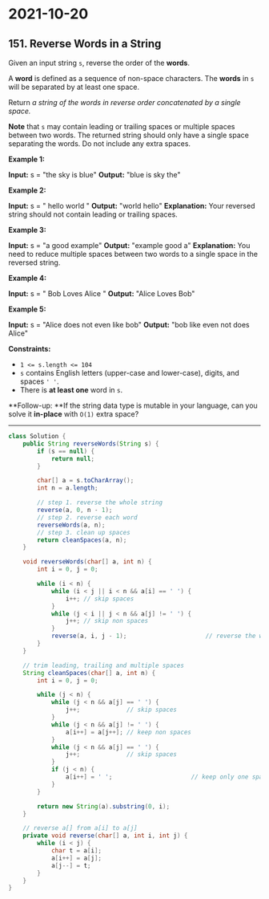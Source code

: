 # 2021-10-20

## 151. Reverse Words in a String

Given an input string `s`, reverse the order of the **words**.

A **word** is defined as a sequence of non-space characters. The **words** in `s` will be separated by at least one space.

Return _a string of the words in reverse order concatenated by a single space._

**Note** that `s` may contain leading or trailing spaces or multiple spaces between two words. The returned string should only have a single space separating the words. Do not include any extra spaces.

**Example 1:**

**Input:** s = "the sky is blue"
**Output:** "blue is sky the"

**Example 2:**

**Input:** s = " hello world "
**Output:** "world hello"
**Explanation:** Your reversed string should not contain leading or trailing spaces.

**Example 3:**

**Input:** s = "a good example"
**Output:** "example good a"
**Explanation:** You need to reduce multiple spaces between two words to a single space in the reversed string.

**Example 4:**

**Input:** s = " Bob Loves Alice "
**Output:** "Alice Loves Bob"

**Example 5:**

**Input:** s = "Alice does not even like bob"
**Output:** "bob like even not does Alice"

**Constraints:**

- `1 <= s.length <= 104`
- `s` contains English letters (upper-case and lower-case), digits, and spaces `' '`.
- There is **at least one** word in `s`.

**Follow-up: **If the string data type is mutable in your language, can you solve it **in-place** with `O(1)` extra space?

---

```java
class Solution {
    public String reverseWords(String s) {
        if (s == null) {
            return null;
        }

        char[] a = s.toCharArray();
        int n = a.length;

        // step 1. reverse the whole string
        reverse(a, 0, n - 1);
        // step 2. reverse each word
        reverseWords(a, n);
        // step 3. clean up spaces
        return cleanSpaces(a, n);
    }

    void reverseWords(char[] a, int n) {
        int i = 0, j = 0;

        while (i < n) {
            while (i < j || i < n && a[i] == ' ') {
                i++; // skip spaces
            }
            while (j < i || j < n && a[j] != ' ') {
                j++; // skip non spaces
            }
            reverse(a, i, j - 1);                      // reverse the word
        }
    }

    // trim leading, trailing and multiple spaces
    String cleanSpaces(char[] a, int n) {
        int i = 0, j = 0;

        while (j < n) {
            while (j < n && a[j] == ' ') {
                j++;             // skip spaces
            }
            while (j < n && a[j] != ' ') {
                a[i++] = a[j++]; // keep non spaces
            }
            while (j < n && a[j] == ' ') {
                j++;             // skip spaces
            }
            if (j < n) {
                a[i++] = ' ';                      // keep only one space
            }
        }

        return new String(a).substring(0, i);
    }

    // reverse a[] from a[i] to a[j]
    private void reverse(char[] a, int i, int j) {
        while (i < j) {
            char t = a[i];
            a[i++] = a[j];
            a[j--] = t;
        }
    }
}
```
